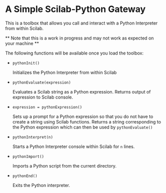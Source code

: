 A Simple Scilab-Python Gateway
==============================

This is a toolbox that allows you call and interact with a Python Interpreter from within Scilab. 

** Note that this is a work in progress and may not work as expected on your machine **

The following functions will be available once you load the toolbox: 

* ``pythonInit()``

    Initializes the Python Interpreter from within Scilab

* ``pythonEvaluate(expression)``

    Evaluates a Scilab string as a Python expression. Returns output of expression to Scilab console.

* ``expression = pythonExpression()``

    Sets up a prompt for a Python expression so that you do not have to create a string using Scilab functions. Returns a string corresponding to the Python expression which can then be used by ``pythonEvaluate()``

* ``pythonInterpret(n)``

    Starts a Python Interpreter console within Scilab for ``n`` lines. 

* ``pythonImport()``

    Imports a Python script from the current directory.

* ``pythonEnd()``

    Exits the Python interpreter. 


